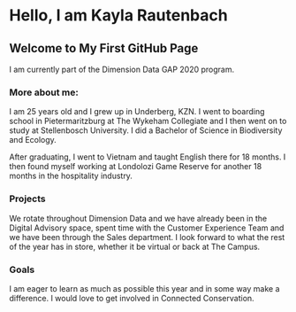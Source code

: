 # Hello, I am Kayla Rautenbach
## Welcome to My First GitHub Page

I am currently part of the Dimension Data GAP 2020 program. 

### More about me:

 I am 25 years old and I grew up in Underberg, KZN. I went to boarding school in Pietermaritzburg at The Wykeham Collegiate and I then went on to study at Stellenbosch University. I did a Bachelor of Science in Biodiversity and Ecology. 
 
 After graduating, I went to Vietnam and taught English there for 18 months. I then found myself working at Londolozi Game Reserve for another 18 months in the hospitality industry. 

### Projects

 We rotate throughout Dimension Data and we have already been in the Digital Advisory space, spent time with the Customer Experience Team and we have been through the Sales department. I look forward to what the rest of the year has in store, whether it be virtual or back at The Campus. 
 
### Goals

 I am eager to learn as much as possible this year and in some way make a difference. I would love to get involved in Connected Conservation. 

